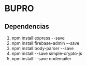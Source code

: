 # BUPRO

## Dependencias
1. npm install express --save
2. npm install firebase-admin --save
3. npm install body-parser --save
4. npm install --save simple-crypto-js
5. npm install --save nodemailer


